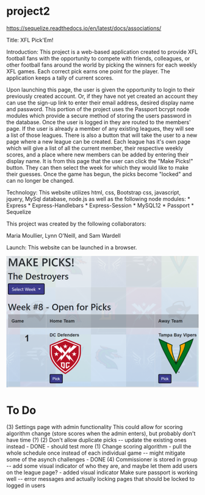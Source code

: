 # project2

https://sequelize.readthedocs.io/en/latest/docs/associations/

Title: XFL Pick'Em!

Introduction: This project is a web-based application created to provide XFL football fans with the opportunity to compete with friends, colleagues, or other football fans around the world by picking the winners for each weekly XFL games.  Each correct pick earns one point for the player.  The application keeps a tally of current scores.

Upon launching this page, the user is given the opportunity to login to their previously created account.  Or, if they have not yet created an account they can use the sign-up link to enter their email address, desired display name and password.  This portion of the project uses the Passport bcrypt node modules which provide a secure method of storing the users password in the database. Once the user is logged in they are routed to the members' page.  If the user is already a member of any existing leagues, they will see a list of those leagues.  There is also a button that will take the user to a new page where a new league can be created.  Each league has it's own page which will give a list of all the current member, their respective weekly scores, and a place where new members can be added by entering their display name.  It is from this page that the user can click the "Make Picks!" button.  They can then select the week for which they would like to make their guesses.  Once the game has begun, the picks become "locked" and can no longer be changed.  


Technology: This website utilizes html, css, Bootstrap css, javascript, jquery, MySql database, node.js as well as the following node modules:
    * Express
    * Express-Handlebars
    * Express-Session
    * MySQL12
    * Passport
    * Sequelize
     

This project was created by the following collaborators:

Maria Moullier, Lynn O'Neill, and Sam Wardell


Launch: This website can be launched in a browser.

![image of picks page](./public/assets/img/ProjectTwoScreenShot.PNG)

# To Do

(3) Settings page with admin functionality
    This could allow for scoring algorithm change (store scores when the admin enters), but probably don't have time (?)
(2) Don't allow duplicate picks -- update the existing ones instead - DONE - should test more
(1) Change scoring algorithm - pull the whole schedule once instead of each individual game -- might mitigate some of the asynch challenges - DONE
(4) Commissioner is stored in group -- add some visual indicator of who they are, and maybe let them add users on the league page? - added visual indicator
Make sure passport is working well -- error messages and actually locking pages that should be locked to logged in users